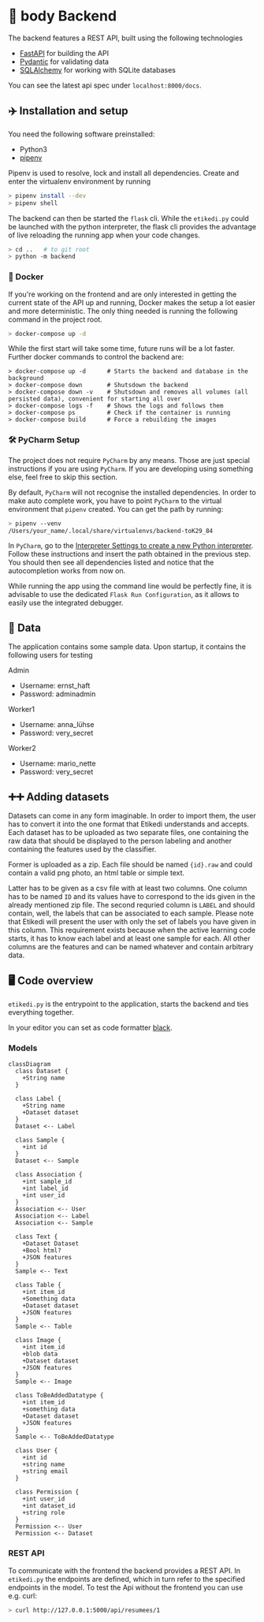 # 🦥 body Backend 

The backend features a REST API, built using the following technologies

- [FastAPI](https://fastapi.tiangolo.com) for building the API
- [Pydantic](https://pydantic-docs.helpmanual.io) for validating data
- [SQLAlchemy](https://www.sqlalchemy.org/) for working with SQLite databases

You can see the latest api spec under `localhost:8000/docs`.

## ✈️ Installation and setup 

You need the following software preinstalled:

* Python3
* [pipenv](https://pipenv.pypa.io/en/latest/install/#installing-pipenv)

Pipenv is used to resolve, lock and install all dependencies. Create and enter the virtualenv environment by running 

```bash
> pipenv install --dev
> pipenv shell
```

The backend can then be started the `flask` cli. While the `etikedi.py` could be launched with the python interpreter, the
flask cli provides the advantage of live reloading the running app when your code changes.

```bash
> cd ..   # to git root
> python -m backend
```

### 🐳 Docker

If you're working on the frontend and are only interested in getting the current state of the API up and running, Docker
makes the setup a lot easier and more deterministic. The only thing needed is running the following command in the project root.

```bash
> docker-compose up -d
```

While the first start will take some time, future runs will be a lot faster. Further docker commands to control the backend are:

```
> docker-compose up -d      # Starts the backend and database in the background
> docker-compose down       # Shutsdown the backend
> docker-compose down -v    # Shutsdown and removes all volumes (all persisted data), convenient for starting all over
> docker-compose logs -f    # Shows the logs and follows them
> docker-compose ps         # Check if the container is running
> docker-compose build      # Force a rebuilding the images
```


### 🛠 PyCharm Setup

The project does not require `PyCharm` by any means. Those are just special instructions if you are using `PyCharm`. If you are
developing using something else, feel free to skip this section.

By default, `PyCharm` will not recognise the installed dependencies. In order to make auto complete work,
you have to point `PyCharm` to the virtual environment that `pipenv` created. You can get the path by running:

```bash
> pipenv --venv
/Users/your_name/.local/share/virtualenvs/backend-toK29_84
```

In `PyCharm`, go to the [Interpreter Settings to create a new Python interpreter](https://www.jetbrains.com/help/pycharm/configuring-python-interpreter.html#add-existing-interpreter).
Follow these instructions and insert the path obtained in the previous step. You should then see all dependencies listed
and notice that the autocompletion works from now on.

While running the app using the command line would be perfectly fine, it is advisable to use the dedicated `Flask Run Configuration`,
as it allows to easily use the integrated debugger. 


## 💽 Data 

The application contains some sample data. Upon startup, it contains the following users for testing

Admin
- Username: ernst_haft
- Password: adminadmin

Worker1
- Username: anna_lühse
- Password: very_secret

Worker2
- Username: mario_nette
- Password: very_secret


## ➕➕ Adding datasets

Datasets can come in any form imaginable. In order to import them, the user has to convert it into the one format that Etikedi understands and accepts. Each dataset has to be uploaded as two separate files, one containing the raw data that should be displayed to the person labeling and another containing the features used by the classifier.

Former is uploaded as a zip. Each file should be named `{id}.raw` and could contain a valid png photo, an html table or simple text.

Latter has to be given as a csv file with at least two columns. One column has to be named `ID` and its values have to correspond to the ids given in the already mentioned zip file. The second requried column is `LABEL` and should contain, well, the labels that can be associated to each sample. Please note that Etikedi will present the user with only the set of labels you have given in this column. This requirement exists because when the active learning code starts, it has to know each label and at least one sample for each. All other columns are the features and can be named whatever and contain arbitrary data.


## 🖥 Code overview

`etikedi.py` is the entrypoint to the application, starts the backend and ties everything together.

In your editor you can set as code formatter [black](https://github.com/psf/black).

### Models

```mermaid
classDiagram
  class Dataset {
    +String name
  }

  class Label {
    +String name
    +Dataset dataset
  }
  Dataset <-- Label

  class Sample {
    +int id
  }
  Dataset <-- Sample

  class Association {
    +int sample_id
    +int label_id
    +int user_id
  }
  Association <-- User
  Association <-- Label
  Association <-- Sample

  class Text {
    +Dataset Dataset
    +Bool html?
    +JSON features
  }
  Sample <-- Text

  class Table {
    +int item_id
    +Something data
    +Dataset dataset
    +JSON features
  }
  Sample <-- Table

  class Image {
    +int item_id
    +blob data
    +Dataset dataset
    +JSON features
  }
  Sample <-- Image

  class ToBeAddedDatatype {
    +int item_id
    +something data
    +Dataset dataset
    +JSON features
  }
  Sample <-- ToBeAddedDatatype

  class User {
    +int id
    +string name
    +string email
  }

  class Permission {
    +int user_id
    +int dataset_id
    +string role
  }
  Permission <-- User
  Permission <-- Dataset
```

### REST API

To communicate with the frontend the backend provides a REST API.
In `etikedi.py` the endpoints are defined, which in turn refer to the specified endpoints in the model.
To test the Api without the frontend you can use e.g. curl:

```bash
> curl http://127.0.0.1:5000/api/resumees/1
```
